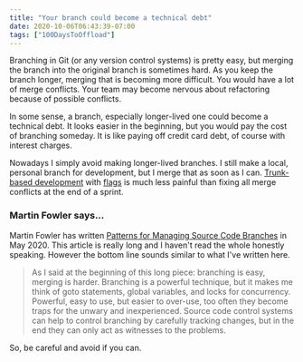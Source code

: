 ```yaml
---
title: "Your branch could become a technical debt"
date: 2020-10-06T06:43:39-07:00
tags: ["100DaysToOffload"]
---
```

Branching in Git (or any version control systems) is pretty easy, but merging the branch into the original branch is sometimes hard. As you keep the branch longer, merging that is becoming more difficult. You would have a lot of merge conflicts. Your team may become nervous about refactoring because of possible conflicts.

In some sense, a branch, especially longer-lived one could become a technical debt. It looks easier in the beginning, but you would pay the cost of branching someday. It is like paying off credit card debt, of course with interest charges.

Nowadays I simply avoid making longer-lived branches. I still make a local, personal branch for development, but I merge that as soon as I can. [Trunk-based development](https://trunkbaseddevelopment.com/) with [flags](https://trunkbaseddevelopment.com/feature-flags/) is much less painful than fixing all merge conflicts at the end of a sprint.

### Martin Fowler says...

Martin Fowler has written [Patterns for Managing Source Code Branches](https://martinfowler.com/articles/branching-patterns.html) in May 2020. This article is really long and I haven't read the whole honestly speaking. However the bottom line sounds similar to what I've written here.

> As I said at the beginning of this long piece: branching is easy, merging is harder. Branching is a powerful technique, but it makes me think of goto statements, global variables, and locks for concurrency. Powerful, easy to use, but easier to over-use, too often they become traps for the unwary and inexperienced. Source code control systems can help to control branching by carefully tracking changes, but in the end they can only act as witnesses to the problems.

So, be careful and avoid if you can.
